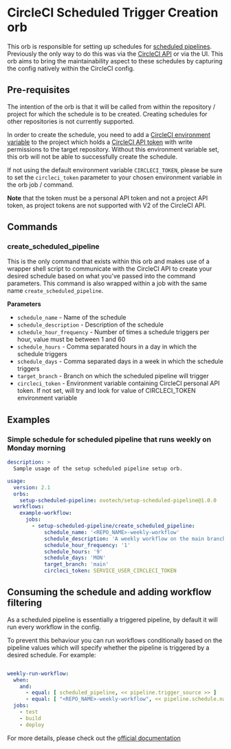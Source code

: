 # CircleCI Scheduled Trigger Creation orb

This orb is responsible for setting up schedules for [scheduled pipelines](https://circleci.com/docs/2.0/scheduled-pipelines/#get-started). Previously the only way to do this was via the [CircleCI API](https://circleci.com/docs/api/v2/) or via the UI. This orb aims to bring the maintainability aspect to these schedules by capturing the config natively within the CircleCI config.

## Pre-requisites

The intention of the orb is that it will be called from within the repository / project for which the schedule is to be created. Creating schedules for other repositories is not currently supported.

In order to create the schedule, you need to add a [CircleCI environment variable](https://circleci.com/docs/2.0/env-vars/) to the project which holds a [CircleCI API token](https://circleci.com/docs/2.0/managing-api-tokens/#creating-a-personal-api-token) with write permissions to the target repository. Without this environment variable set, this orb will not be able to successfully create the schedule.

If not using the default environment variable `CIRCLECI_TOKEN`, please be sure to set the `circleci_token` parameter to your chosen environment variable in the orb job / command.

**Note** that the token must be a personal API token and not a project API token, as project tokens are not supported with V2 of the CircleCI API.

## Commands
### create_scheduled_pipeline

This is the only command that exists within this orb and makes use of a wrapper shell script to communicate with the CircleCI API to create your desired schedule based on what you've passed into the command parameters. This command is also wrapped within a job with the same name `create_scheduled_pipeline`.

**Parameters**
- `schedule_name` - Name of the schedule
- `schedule_description` - Description of the schedule
- `schedule_hour_frequency` - Number of times a schedule triggers per hour, value must be between 1 and 60
- `schedule_hours` - Comma separated hours in a day in which the schedule triggers
- `schedule_days` - Comma separated days in a week in which the schedule triggers
- `target_branch` - Branch on which the scheduled pipeline will trigger
- `circleci_token` - Environment variable containing CircleCI personal API token. If not set, will try and look for value of CIRCLECI_TOKEN environment variable

## Examples

### Simple schedule for scheduled pipeline that runs weekly on Monday morning
```yaml
description: >
  Sample usage of the setup scheduled pipeline setup orb.

usage:
  version: 2.1
  orbs:
    setup-scheduled-pipeline: ovotech/setup-scheduled-pipeline@1.0.0
  workflows:
    example-workflow:
      jobs:
        - setup-scheduled-pipeline/create_scheduled_pipeline:
            schedule_name: '<REPO_NAME>-weekly-workflow'
            schedule_description: 'A weekly workflow on the main branch that executes once at 9 am every Monday'
            schedule_hour_frequency: '1'
            schedule_hours: '9'
            schedule_days: 'MON'
            target_branch: 'main'
            circleci_token: SERVICE_USER_CIRCLECI_TOKEN
```

## Consuming the schedule and adding workflow filtering

As a scheduled pipeline is essentially a triggered pipeline, by default it will run every workflow in the config.

To prevent this behaviour you can run workflows conditionally based on the pipeline values which will specify whether the pipeline is triggered by a desired schedule. For example:
```yaml

weekly-run-workflow:
  when:
    and:
      - equal: [ scheduled_pipeline, << pipeline.trigger_source >> ]
      - equal: [ "<REPO_NAME>-weekly-workflow", << pipeline.schedule.name >> ]
  jobs:
    - test
    - build
    - deploy
```

For more details, please check out the [official documentation](https://circleci.com/docs/2.0/scheduled-pipelines/#workflows-filtering)